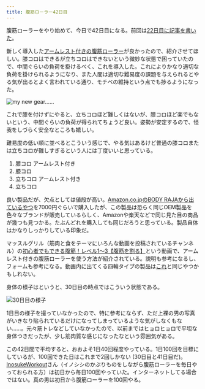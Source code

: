 ```yaml
---
title: 腹筋ローラー42日目
---
```

腹筋ローラーをやり始めて、今日で42日目になる。前回は[22日目に記事を書いた](https://r7kamura.com/articles/2022-06-10-abroller)。

新しく導入した[アームレスト付きの腹筋ローラー](https://www.amazon.co.jp/dp/B091DVYKXJ)が良かったので、紹介させてほしい。膝コロはできるが立ちコロはできないという微妙な状態で困っていたので、中間ぐらいの負荷を掛けるべく、これを導入した。これによりかなり適切な負荷を掛けられるようになり、また人間は適切な難易度の課題を与えられるとやる気が出るとよく言われている通り、モチベの維持という点でも捗るようになった。

![](https://lh3.googleusercontent.com/docs/ADP-6oEL_w-bzRIjWRZKZWywDQ-zy-yTak7lfxFMkZaP121aaHaMyQ_-Oi3zy-g64BqnV81TtCoGPb4hIzTL8v-FR9KLohYsXTwqNjDe_FmdowjhJs5z4OBShCKdPvr24vNXvvZPud_H_b7AkjlLLTNM8rTGYE2LwLCM8czdDO2J-1VAatbpPqhRpHbY0TaOQLL35Gjq-o2J9WMZggcmkaxm8YcVsdkHvNXrDjMDKb5lvSa6AYYkhtMbcvY-yEWnlxh3G6bEOvyNJR7OJmIcMzilOsBhTYYmzcipK-Eo0Y60kNwGQofggcoy_Iy8K4xyi17ILRRsrPGIe-xJAqYa7maN96U47GOEAV73lNQpU1mEFxa2tsFsr3PW479KGv5Z7vTvFOi6YwMCpllzudrFsX3TDa7Hr_E4Dy5apyvne6KZoF4p95hueDjFW4f1yJf8-olp2Fo2bzGDBOWt6igAjnToYK8v5pr6238TisjQZcO_Wwrg-YGFdfan8C-b-oY8ZcVJKwB05Tephf-spIPoy8jHfkQs_aqVSdmN4_0S6ChExkTVgQhgWAJ2-hsm6p13RhFnfW6nnRTlzMcGL_sj-rtEJvum2Jp4sd8BnXQlpkSpK7oOSI4F9g1RZgV32SJp-CeJ4mP4G53NK6DfNSj9lAREeGltifGqUjN5bELZzCQnFYeeNNiZCZO7ESbv3dTIMRBlIbd6yGFTygnOjYTG9352Rcb7PaSKMIU5-yxtnvow0AwxLr-8ssJX3pi35-t0H0pcObWLL_XnmaJN1PiBf2HOjmrLH8DsiBK-bw69qOf2BbyCw5CgUlfJ-OY-wCUlfBzxz9KTTuao6DbEI8aeK8nnFCUtjT-ZkSw0ZbSeuTnUe_aUw6tQ_O7ilsK542yVTVSFON6JSGyy1SbaARMpODij2yQuWkwkvUw7s0lnIb0WT_8dOENnwWGogGPUastyWFUnQlFXLegpCQiw4Cj0WXF_zJjZtWKMoVAkFsCbUYTLjbHgvJKOrzznQWMBoyK7PG5nKWkuR5RopaJ9vrlquC_Uj1V4NvTditfG14A4GExHZvpg2Poyan1cArWaTOy-q04dxe-ycTgrDotNgn5dYXmcNB9k0QUfMBdgA_w7a6tK6IgepOFXB5OjtI-omJEoBwe-0h7tBY-Hn7jS5rIb3cw1JlGvfShNVid6ZyhrsR4Y0gQ6yxpDKp89RB-IHa7N3Dg6j7NVhAezym3JLYeANVxLK_FM3iR0YPfdIsiLUv8_L79LE7Vdtg "my new gear......")

これで膝を付けずにやると、立ちコロほど難しくはないが、膝コロほど楽でもないという、中間ぐらいの負荷が得られてちょうど良い。姿勢が安定するので、怪我をしづらく安全なところも嬉しい。

難易度の低い順に並べるとこういう感じで、やる気はあるけど普通の膝コロまたは立ちコロが難しすぎるという人には丁度いいと思っている。

1.  膝コロ アームレスト付き
2.  膝コロ
3.  立ちコロ アームレスト付き
4.  立ちコロ

良い製品だが、欠点としては値段が高い。[Amazon.co.jpのBODY RAJAから出ているやつ](https://www.amazon.co.jp/dp/B091DVYKXJ)を7000円ぐらいで購入したが、この製品は恐らく同じOEM製品を色々なブランドが販売しているらしく、Amazonや楽天などで同じ見た目の商品が幾つも見つかる。たぶんどれを購入しても同じだろうと思っている。製品自体はかなりしっかりしている印象だ。

マッスルグリル（筋肉と食をテーマにいろんな動画を投稿されているチャンネル）の[初心者でもできる腹筋！レベル1〜3【腹筋を割る】](https://www.youtube.com/watch?v=5Ie0jGMgzto&list=PLJWXeNPGozjtVGumqcAacWnJxX7YsNo4e&index=5&t=240s)という動画で、アームレスト付きの腹筋ローラーを使う方法が紹介されている。説明も参考になるし、フォームも参考になる。動画内に出てくる四輪タイプの製品は[これ](https://www.amazon.co.jp/dp/B09HKXMRL8)と同じやつかもしれない。

身体の様子はというと、30日目の時点ではこういう状態である。

![](https://lh3.googleusercontent.com/docs/ADP-6oF1oQn9tzarPAfiRwlX9zPCihKstVrEXSID8p7GHYoX4OXDLUk5HecL36YBZFmQKVy_nhD10skC2O_PRI7cNswbE78x5dDRhwowqBdZoCNWUKST9uDSh3CTR6vy9C772cZL2aZ1ka5QEbZdgFEng602qfkQv_uCbLxcIum5B70pCXQmRqA_6gGPTgA1PFl9jVdiG_pOsju6SCCSCD5ER_Ngu1ic3nVtmY5chZImuKUbVFIrWvM1z5D-b9hsGsW4GAKJua46cdxh6B3X0_TuYJBHHl4I33bDG_2NxdRbyLbYvHblALURvoczyN6I7KPIPgA76YO3izy8o7ujuWEHu3YF-2GUbF17-5IHCPMPoLT3UUBbXj4M2A31CoMiSFDgCWXlXGdAp2y-OiHJV5ZIEmqMy18P7HWmHcmB6LnFxQaUq65ZvMgm0tt9FwYaRVs-HhhTgikdeCkI9JdX8g9RTqFdpovbHaKCQBC7-dFR5poEk6n7lKLToCEgyst6hzmWpCvexgOBNoVSAPdHQSUmM_gOIljmTTIs6Tk_Li7U9kxFSPa3YbmpRJ3o5s4tUMUV44xFVopmnWdrSaT7KtEihx57tEZKBg_fz3fber05UwATNrEH848xkIwDiTyyg4DqlimFX8bE9PKCSdngakO5gjU9H_rVmzZXNm5-prCp4o0BEF0Odrnd73o61cyuIXdZlML9SaTDqUIv4_FmsEDqrwpL2WW2K5-9_nKD_dD8vLb17F79KK3rzG4NpLtGs3SJAvVnMQt0pbx4L7iJRFkK-eargNpgUozukj7ZvkGhj-Ec1_j8mEn9D_8VJKDLUr0G0UWdA85g4zXAAwCCTZgxFRku7xC3XUAucwSQBkPNfrCSJmoT8So5-QtdFbKDxBpOYNJSq2EN70kleGEHm5BNDmQJEs05McAl4OXM-zEAUJo1gq1uIe8y4unDJ8QrG4ZRugCVDQmzJ83M8PmnRjDwkU3ZRCggHIvaTYqSmxe9KYMpKXSAt9_3CkXNB6NPqcPREur5gCfDvMUR6MMkWqsRcm-0LC_iUC22M0MaPqBnVdV4-rdsGzWZwfQXzYla9qPcyAO45K2rZTyWwbt6m1Y2rOrvWpBQjjamwwKMScKd_-Z8D-qd9KxH8mBvTt5A4rxMLwzahle-PL1Yq5TjQ2Y14Y-h0IbVBr4NZyWkUXrlksS2d5X3Xb6J2sL43_jNH5-v8H8wYFAvmsuW-PTBgvgqph1wZWrkqJIRCfEHXQVThPjO2wveOA "30日目の様子")

1日目の様子を撮っていなかったので、特に参考にならず、ただ上裸の男の写真がいきなり貼られているだけになってしまっているような気がしなくもない……。元々筋トレなどしていなかったので、以前まではヒョロヒョロで平坦な身体つきだったが、少し筋肉質な感じになったなという雰囲気がある。

この42日間で平均すると、おおよそ1日40回程度やっている。1日100回を目標にしているが、100回できた日はこれまで2回しかない (30日目と41日目だ)。[InosukeWorkout](https://twitter.com/InosukeWorkout)さん（イノシシのかぶりものをしながら腹筋ローラーを毎日やっておられる方）は初日から毎日100回やっていた。インターネットしてる場合ではない。真の男は初日から腹筋ローラーを100回やる。
